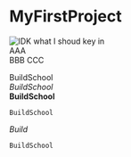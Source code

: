 # MyFirstProject
![IDK what I shoud key in](http://unsplash.it/g/500/300)  
AAA  
BBB
CCC

BuildSchool  
*BuildSchool*  
**BuildSchool**

    BuildSchool
*Build*

	BuildSchool


